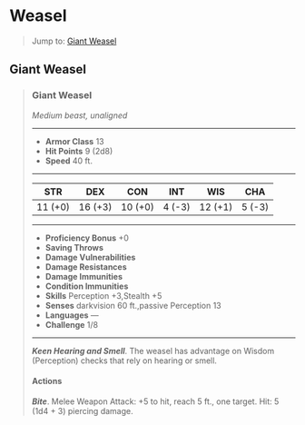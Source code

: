 # Weasel


> Jump to: [Giant Weasel](#giant-weasel)

## Giant Weasel

>### Giant Weasel
>*Medium beast, unaligned*
>___
>- **Armor Class** 13
>- **Hit Points** 9 (2d8)
>- **Speed** 40 ft.
>___
>|**STR**|**DEX**|**CON**|**INT**|**WIS**|**CHA**|
>|:---:|:---:|:---:|:---:|:---:|:---:|
>|11 (+0)|16 (+3)|10 (+0)|4 (-3)|12 (+1)|5 (-3)|
>
>___
>- **Proficiency Bonus** +0
>- **Saving Throws** 
>- **Damage Vulnerabilities** 
>- **Damage Resistances** 
>- **Damage Immunities** 
>- **Condition Immunities** 
>- **Skills** Perception +3,Stealth +5
>- **Senses** darkvision 60 ft.,passive Perception 13
>- **Languages** —
>- **Challenge** 1/8
>___
>***Keen Hearing and Smell***. The weasel has advantage on Wisdom (Perception) checks that rely on hearing or smell.
>
>#### Actions
>***Bite***. Melee Weapon Attack: +5 to hit, reach 5 ft., one target. Hit: 5 (1d4 + 3) piercing damage.
>
